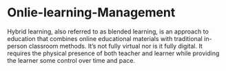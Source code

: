 # Onlie-learning-Management
Hybrid learning, also referred to as blended learning, is an approach to education that combines online educational materials with traditional in-person classroom methods. It’s not fully virtual nor is it fully digital. It requires the physical presence of both teacher and learner while providing the learner some control over time and pace.
